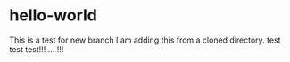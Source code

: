 # hello-world

This is a test for new branch
I am adding this from a cloned directory.
test test test!!! ... !!!
